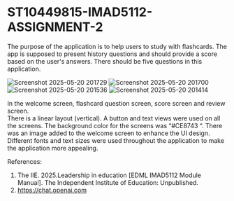 # ST10449815-IMAD5112-ASSIGNMENT-2
The purpose of the application is to help users to study with flashcards.
The app is supposed to present history questions and should provide a score based on the user's answers. 
There should be five questions in this application. 




![Screenshot 2025-05-20 201729](https://github.com/user-attachments/assets/36aa39b1-c371-45c5-93eb-6cdecc29ac8a)
![Screenshot 2025-05-20 201700](https://github.com/user-attachments/assets/d7c73451-6e69-4142-bb43-47f95c5ea233)
![Screenshot 2025-05-20 201536](https://github.com/user-attachments/assets/e228063d-60ba-4048-9e56-537663297a95)
![Screenshot 2025-05-20 201414](https://github.com/user-attachments/assets/ce671a4b-9ea2-4c03-aefc-44a6b4a5d721)



In the welcome screen, flashcard question screen, score screen and review screen. 	
There is a linear layout (vertical). A button and text views were used on all the screens. 
The background color for the screens was “#CE8743 “. 
There was an image added to the welcome screen to enhance the UI design.
Different fonts and text sizes were used throughout the application to make the application more appealing. 



References:
1) The IIE. 2025.Leadership in education [EDML IMAD5112 Module Manual]. The 
Independent Institute of Education: Unpublished.  
2) https://chat.openai.com
